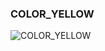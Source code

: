 ### COLOR_YELLOW


![COLOR_YELLOW](https://user-images.githubusercontent.com/116869307/214146528-1065f5a1-06db-4e77-a2d2-e48e7a3e2df6.png)


















